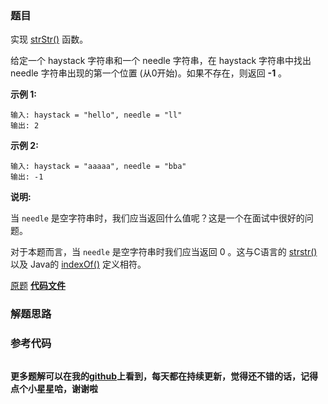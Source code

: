 ### 题目
实现 [strStr()](https://baike.baidu.com/item/strstr/811469) 函数。

给定一个 haystack 字符串和一个 needle 字符串，在 haystack 字符串中找出 needle 字符串出现的第一个位置
(从0开始)。如果不存在，则返回  **-1** 。

**示例 1:**

    
    
    输入: haystack = "hello", needle = "ll"
    输出: 2
    

**示例 2:**

    
    
    输入: haystack = "aaaaa", needle = "bba"
    输出: -1
    

**说明:**

当 `needle` 是空字符串时，我们应当返回什么值呢？这是一个在面试中很好的问题。

对于本题而言，当 `needle` 是空字符串时我们应当返回 0 。这与C语言的
[strstr()](https://baike.baidu.com/item/strstr/811469) 以及 Java的
[indexOf()](https://docs.oracle.com/javase/7/docs/api/java/lang/String.html#indexOf\(java.lang.String\))
定义相符。

[原题](https://leetcode-cn.com/problems/implement-strstr/)    **[代码文件]()**


### 解题思路




### 参考代码

```go


```




**更多题解可以在我的[github](https://github.com/LZH139/leetcode_Go)上看到，每天都在持续更新，觉得还不错的话，记得点个小星星哈，谢谢啦**
